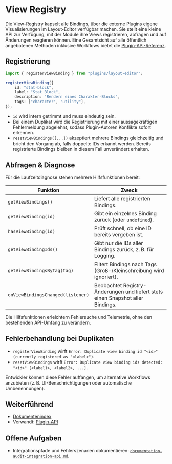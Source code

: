 # View Registry

Die View-Registry kapselt alle Bindings, über die externe Plugins eigene Visualisierungen im Layout-Editor verfügbar machen. Sie stellt eine kleine API zur Verfügung, mit der Module ihre Views registrieren, abfragen und auf Änderungen reagieren können. Eine Gesamtsicht auf alle öffentlich angebotenen Methoden inklusive Workflows bietet die [Plugin-API-Referenz](./plugin-api.md).

## Registrierung

```ts
import { registerViewBinding } from "plugins/layout-editor";

registerViewBinding({
    id: "stat-block",
    label: "Stat Block",
    description: "Rendern eines Charakter-Blocks",
    tags: ["character", "utility"],
});
```

* `id` wird intern getrimmt und muss eindeutig sein.
* Bei einem Duplikat wird die Registrierung mit einer aussagekräftigen Fehlermeldung abgelehnt, sodass Plugin-Autoren Konflikte sofort erkennen.
* `resetViewBindings([...])` akzeptiert mehrere Bindings gleichzeitig und bricht den Vorgang ab, falls doppelte IDs erkannt werden. Bereits registrierte Bindings bleiben in diesem Fall unverändert erhalten.

## Abfragen & Diagnose

Für die Laufzeitdiagnose stehen mehrere Hilfsfunktionen bereit:

| Funktion | Zweck |
| --- | --- |
| `getViewBindings()` | Liefert alle registrierten Bindings. |
| `getViewBinding(id)` | Gibt ein einzelnes Binding zurück (oder `undefined`). |
| `hasViewBinding(id)` | Prüft schnell, ob eine ID bereits vergeben ist. |
| `getViewBindingIds()` | Gibt nur die IDs aller Bindings zurück, z. B. für Logging. |
| `getViewBindingsByTag(tag)` | Filtert Bindings nach Tags (Groß-/Kleinschreibung wird ignoriert). |
| `onViewBindingsChanged(listener)` | Beobachtet Registry-Änderungen und liefert stets einen Snapshot aller Bindings. |

Die Hilfsfunktionen erleichtern Fehlersuche und Telemetrie, ohne den bestehenden API-Umfang zu verändern.

## Fehlerbehandlung bei Duplikaten

* `registerViewBinding` wirft `Error: Duplicate view binding id "<id>" (currently registered as "<label>")`.
* `resetViewBindings` wirft `Error: Duplicate view binding ids detected: "<id>" [<label1>, <label2>, ...]`.

Entwickler können diese Fehler auffangen, um alternative Workflows anzubieten (z. B. UI-Benachrichtigungen oder automatische Umbenennungen).

## Weiterführend

- [Dokumentenindex](./README.md)
- Verwandt: [Plugin-API](./plugin-api.md)

## Offene Aufgaben

- Integrationspfade und Fehlerszenarien dokumentieren: [`documentation-audit-integration-api.md`](../todo/documentation-audit-integration-api.md).
